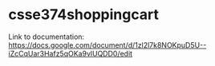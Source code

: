 # csse374shoppingcart
Link to documentation:
https://docs.google.com/document/d/1zl2l7k8NOKpuD5U--iZcCqUar3Hafz5qOKa9vlUQDD0/edit
